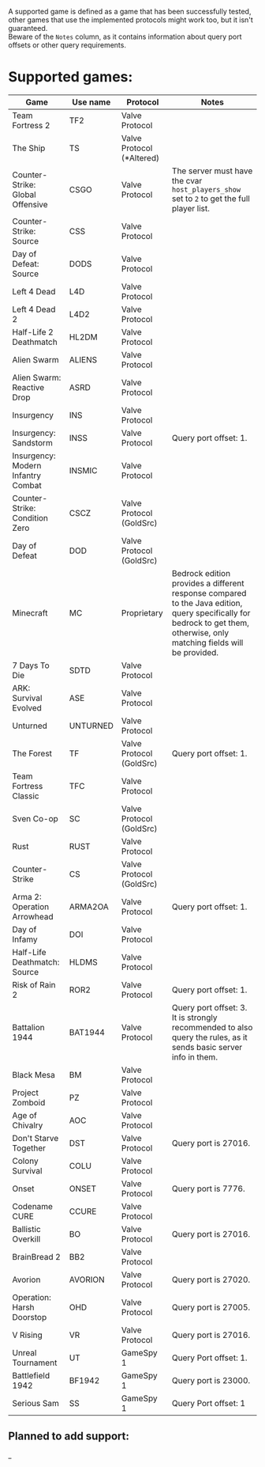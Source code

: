 A supported game is defined as a game that has been successfully tested, other games that use the implemented protocols might work too, but it isn't guaranteed.  
Beware of the `Notes` column, as it contains information about query port offsets or other query requirements.

# Supported games:
| Game                               | Use name | Protocol                  | Notes                                                                                                                                                                     |
|------------------------------------|----------|---------------------------|---------------------------------------------------------------------------------------------------------------------------------------------------------------------------|
| Team Fortress 2                    | TF2      | Valve Protocol            |                                                                                                                                                                           |
| The Ship                           | TS       | Valve Protocol (*Altered) |                                                                                                                                                                           |
| Counter-Strike: Global Offensive   | CSGO     | Valve Protocol            | The server must have the cvar `host_players_show` set to `2` to get the full player list.                                                                                 |
| Counter-Strike: Source             | CSS      | Valve Protocol            |                                                                                                                                                                           |
| Day of Defeat: Source              | DODS     | Valve Protocol            |                                                                                                                                                                           |
| Left 4 Dead                        | L4D      | Valve Protocol            |                                                                                                                                                                           |
| Left 4 Dead 2                      | L4D2     | Valve Protocol            |                                                                                                                                                                           |
| Half-Life 2 Deathmatch             | HL2DM    | Valve Protocol            |                                                                                                                                                                           |
| Alien Swarm                        | ALIENS   | Valve Protocol            |                                                                                                                                                                           |
| Alien Swarm: Reactive Drop         | ASRD     | Valve Protocol            |                                                                                                                                                                           |
| Insurgency                         | INS      | Valve Protocol            |                                                                                                                                                                           |
| Insurgency: Sandstorm              | INSS     | Valve Protocol            | Query port offset: 1.                                                                                                                                                     |
| Insurgency: Modern Infantry Combat | INSMIC   | Valve Protocol            |                                                                                                                                                                           |
| Counter-Strike: Condition Zero     | CSCZ     | Valve Protocol (GoldSrc)  |                                                                                                                                                                           |
| Day of Defeat                      | DOD      | Valve Protocol (GoldSrc)  |                                                                                                                                                                           |
| Minecraft                          | MC       | Proprietary               | Bedrock edition provides a different response compared to the Java edition, query specifically for bedrock to get them, otherwise, only matching fields will be provided. |
| 7 Days To Die                      | SDTD     | Valve Protocol            |                                                                                                                                                                           |
| ARK: Survival Evolved              | ASE      | Valve Protocol            |                                                                                                                                                                           |
| Unturned                           | UNTURNED | Valve Protocol            |                                                                                                                                                                           |
| The Forest                         | TF       | Valve Protocol (GoldSrc)  | Query port offset: 1.                                                                                                                                                     |
| Team Fortress Classic              | TFC      | Valve Protocol            |                                                                                                                                                                           |
| Sven Co-op                         | SC       | Valve Protocol (GoldSrc)  |                                                                                                                                                                           |
| Rust                               | RUST     | Valve Protocol            |                                                                                                                                                                           |
| Counter-Strike                     | CS       | Valve Protocol (GoldSrc)  |                                                                                                                                                                           |
| Arma 2: Operation Arrowhead        | ARMA2OA  | Valve Protocol            | Query port offset: 1.                                                                                                                                                     |
| Day of Infamy                      | DOI      | Valve Protocol            |                                                                                                                                                                           |
| Half-Life Deathmatch: Source       | HLDMS    | Valve Protocol            |                                                                                                                                                                           |
| Risk of Rain 2                     | ROR2     | Valve Protocol            | Query port offset: 1.                                                                                                                                                     |
| Battalion 1944                     | BAT1944  | Valve Protocol            | Query port offset: 3. It is strongly recommended to also query the rules, as it sends basic server info in them.                                                          |
| Black Mesa                         | BM       | Valve Protocol            |                                                                                                                                                                           |
| Project Zomboid                    | PZ       | Valve Protocol            |                                                                                                                                                                           |
| Age of Chivalry                    | AOC      | Valve Protocol            |                                                                                                                                                                           |
| Don't Starve Together              | DST      | Valve Protocol            | Query port is 27016.                                                                                                                                                      |
| Colony Survival                    | COLU     | Valve Protocol            |                                                                                                                                                                           |
| Onset                              | ONSET    | Valve Protocol            | Query port is 7776.                                                                                                                                                       |
| Codename CURE                      | CCURE    | Valve Protocol            |                                                                                                                                                                           |
| Ballistic Overkill                 | BO       | Valve Protocol            | Query port is 27016.                                                                                                                                                      |
| BrainBread 2                       | BB2      | Valve Protocol            |                                                                                                                                                                           |
| Avorion                            | AVORION  | Valve Protocol            | Query port is 27020.                                                                                                                                                      |
| Operation: Harsh Doorstop          | OHD      | Valve Protocol            | Query port is 27005.                                                                                                                                                      |
| V Rising                           | VR       | Valve Protocol            | Query port is 27016.                                                                                                                                                      |
| Unreal Tournament                  | UT       | GameSpy 1                 | Query Port offset: 1.                                                                                                                                                     |
| Battlefield 1942                   | BF1942   | GameSpy 1                 | Query port is 23000.                                                                                                                                                      |
| Serious Sam                        | SS       | GameSpy 1                 | Query Port offset: 1                                                                                                                                                      |

## Planned to add support:
_
